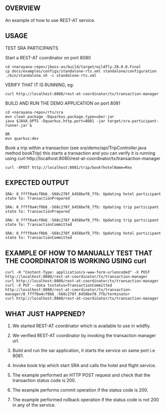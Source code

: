 OVERVIEW
--------
An example of how to use REST-AT service.

USAGE
--------------------
TEST SRA PARTICIPANTS

Start a REST-AT coordinator on port 8080

    cd <narayana-repo>/jboss-as/build/target/wildfly-28.0.0.Final
    cp docs/examples/configs/standalone-rts.xml standalone/configuration
    ./bin/standalone.sh -c standalone-rts.xml

VERIFY THAT IT IS RUNNING, eg:

    curl http://localhost:8080/rest-at-coordinator/tx/transaction-manager

BUILD  AND RUN THE DEMO APPLICATION on port 8081

    cd <narayana-repo>/rts/sra
    mvn clean package -Dquarkus.package.type=uber-jar
    java $JAVA_OPTS -Dquarkus.http.port=8081 -jar target/sra-participant-runner.jar &
    
    OR
    mvn quarkus:dev

Book a trip within a transaction (see sra/demo/api/TripController.java method bookTrip)
this starts a transaction and you can verify it is running using
curl http://localhost:8080/rest-at-coordinator/tx/transaction-manager

    curl -XPOST http://localhost:8081/trip/book?hotelName=Rex

EXPECTED OUTPUT
---------------
    SRA: 0_ffff0a4cf0b6_-568c278f_6458bef8_7fb: Updating hotel participant state to: TransactionPrepared

    SRA: 0_ffff0a4cf0b6_-568c278f_6458bef8_7fb: Updating trip participant state to: TransactionPrepared

    SRA: 0_ffff0a4cf0b6_-568c278f_6458bef8_7fb: Updating trip participant state to: TransactionCommitted

    SRA: 0_ffff0a4cf0b6_-568c278f_6458bef8_7fb: Updating hotel participant state to: TransactionCommitted


EXAMPLE OF HOW TO MANUALLY TEST THAT THE COORDINATOR IS WORKING USING curl
---------------------------------------------------------------------------

    curl -H "Content-Type: application/x-www-form-urlencoded" -X POST http://localhost:8080/rest-at-coordinator/tx/transaction-manager
    curl http://localhost:8080/rest-at-coordinator/tx/transaction-manager
    curl -X PUT --data txstatus=TransactionCommitted http://localhost:8080/rest-at-coordinator/tx/transaction-manager/0_ffff0a4cf0b6_-568c278f_6458bef8_7fb/terminator
    curl http://localhost:8080/rest-at-coordinator/tx/transaction-manager

WHAT JUST HAPPENED?
-------------------

1. We started REST-AT coordinator which is available to use in wildfly.

2. We verified REST-AT coordinator by invoking the transaction manager url.

3. Build and run the sar application, it starts the service on same port i.e 8081.

4. Invoke book trip which start SRA and calls the hotel and flight service.

5. The example performed an HTTP POST request and check that the transaction status code is 200.

6. The example performs commit operation if the status code is 200.

7. The example performed rollback operation if the status code is not 200 in any of the service.